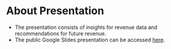 # About Presentation
- The presentation consists of insights for revenue data and recommendations for future revenue.
- The public Google Slides presentation can be accessed [here](https://docs.google.com/presentation/d/17sMo_d94zZ_-diIJEHymvYHMiE3P5HavkSVoSoGL9Wc/edit?usp=sharing).
